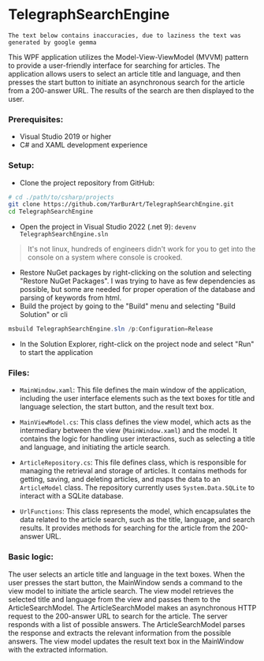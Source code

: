 # TelegraphSearchEngine

` The text below contains inaccuracies, due to laziness the text was generated by google gemma `

This WPF application utilizes the Model-View-ViewModel (MVVM) pattern to provide a user-friendly interface for searching for articles. The application allows users to select an article title and language, and then presses the start button to initiate an asynchronous search for the article from a 200-answer URL. The results of the search are then displayed to the user.

### Prerequisites:

- Visual Studio 2019 or higher
- C# and XAML development experience

### Setup:

- Clone the project repository from GitHub:
```sh
# cd ./path/to/csharp/projects
git clone https://github.com/YarBurArt/TelegraphSearchEngine.git
cd TelegraphSearchEngine
```
- Open the project in Visual Studio 2022 (.net 9): `devenv TelegraphSearchEngine.sln`
> It's not linux, hundreds of engineers didn't work for you to get into the console on a system where console is crooked.  
- Restore NuGet packages by right-clicking on the solution and selecting "Restore NuGet Packages". I was trying to have as few dependencies as possible, but some are needed for proper operation of the database and parsing of keywords from html.
- Build the project by going to the "Build" menu and selecting "Build Solution" or cli
```powershell
msbuild TelegraphSearchEngine.sln /p:Configuration=Release
```
- In the Solution Explorer, right-click on the project node and select "Run" to start the application

### Files:
- `MainWindow.xaml`: This file defines the main window of the application, including the user interface elements such as the text boxes for title and language selection, the start button, and the result text box.

- `MainViewModel.cs`: This class defines the view model, which acts as the intermediary between the view (`MainWindow.xaml`) and the model. It contains the logic for handling user interactions, such as selecting a title and language, and initiating the article search.

- `ArticleRepository.cs`: This file defines class, which is responsible for managing the retrieval and storage of articles. It contains methods for getting, saving, and deleting articles, and maps the data to an `ArticleModel` class. The repository currently uses `System.Data.SQLite` to interact with a SQLite database.

- `UrlFunctions`: This class represents the model, which encapsulates the data related to the article search, such as the title, language, and search results. It provides methods for searching for the article from the 200-answer URL.

### Basic logic:

The user selects an article title and language in the text boxes.
When the user presses the start button, the MainWindow sends a command to the view model to initiate the article search.
The view model retrieves the selected title and language from the view and passes them to the ArticleSearchModel.
The ArticleSearchModel makes an asynchronous HTTP request to the 200-answer URL to search for the article.
The server responds with a list of possible answers.
The ArticleSearchModel parses the response and extracts the relevant information from the possible answers.
The view model updates the result text box in the MainWindow with the extracted information.
